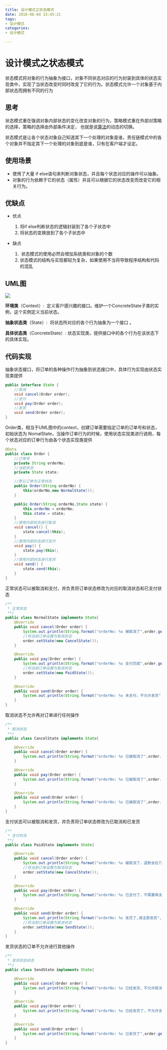 ```yaml
---
title: 设计模式之状态模式
date: 2018-06-04 15:45:21
tags:
- 设计模式
categories:
- 设计模式

---
```


#  设计模式之状态模式

状态模式将对象的行为抽象为接口，对象不同状态对应的行为封装到具体的状态实现类中，实现了当状态改变时同时改变了它的行为。状态模式允许一个对象基于内部状态而拥有不同的行为

<!--more-->

## 思考

状态模式重在强调对象内部状态的变化改变对象的行为，策略模式重在外部对策略的选择，策略的选择由外部条件决定， 也就是说[算法](http://lib.csdn.net/base/datastructure)的动态的切换。

状态模式是让各个状态对象自己知道其下一个处理的对象是谁，责任链模式中的各个对象并不指定其下一个处理的对象到底是谁，只有在客户端才设定。

## 使用场景

- 使用了大量 if else语句来判断对象状态，并且每个状态对应的操作可以抽象。
- 对象的行为依赖于它的状态（属性）并且可以根据它的状态改变而改变它的相关行为。 

## 优缺点

- 优点

  1. 将if else判断状态的逻辑封装到了各个子状态中
  2. 将状态的变换放到了各个子状态中

- 缺点

  1.  状态模式的使用必然会增加系统类和对象的个数
  2.  状态模式的结构与实现都较为复杂，如果使用不当将导致程序结构和代码的混乱

  

## UML图



![](http://omdq6di7v.bkt.clouddn.com/18-6-4/90791310.jpg)

**环境类**（Context）:  定义客户感兴趣的接口。维护一个ConcreteState子类的实例，这个实例定义当前状态。

**抽象状态类**（State）:  将状态所对应的各个行为抽象为一个接口 。 

**具体状态类**（ConcreteState）: 状态实现类，提供接口中的各个行为在该状态下的具体实现。

## 代码实现 

抽象状态接口，将订单的各种操作行为抽象到状态接口中，具体行为实现由状态实现类提供

```java
public interface State {
    //取消
    void cancel(Order order);
    //支付
    void pay(Order order);
    //发货
    void send(Order order);
}

```

Order类，相当于UML图中的context，创建订单需要指定订单的订单号和状态，初始状态为 NomalState，当操作订单行为的时候，使用状态实现类进行调用，每个状态对应的订单行为由各个状态实现类提供

```java
@Data
public class Order {
    //订单号
    private String orderNo;
    //当前状态
    private State state;

    //默认订单为正常状态
    public Order(String orderNo) {
        this(orderNo,new NormalState());
    }

    public Order(String orderNo,State state) {
        this.orderNo = orderNo;
        this.state = state;
    }
    //使用内部状态进行取消
    void cancel() {
        state.cancel(this);
    }
    //使用内部状态进行支付
    void pay() {
        state.pay(this);
    }
    //使用内部状态进行发货
    void send() {
        state.send(this);
    }
}
```

正常状态可以被取消和支付，并负责将订单状态修改为对应的取消状态和已支付状态

```java
/**
 * 正常状态
 **/
public class NormalState implements State{
    @Override
    public void cancel(Order order) {
        System.out.println(String.format("orderNo: %s 被取消了",order.getOrderNo()));
        //将当前订单设置为取消状态
        order.setState(new CancelState());
    }

    @Override
    public void pay(Order order) {
        System.out.println(String.format("orderNo: %s 支付完成",order.getOrderNo()));
        //将当前订单设置为取消状态
        order.setState(new PaidState());
    }

    @Override
    public void send(Order order) {
        System.out.println(String.format("orderNo: %s 未支付，不允许发货",order.getOrderNo()));
    }
}
```

取消状态不允许再对订单进行任何操作

```java
/**
 * 取消状态
 **/
public class CancelState implements State{

    @Override
    public void cancel(Order order) {
        System.out.println(String.format("orderNo: %s 已被取消了",order.getOrderNo()));
    }

    @Override
    public void pay(Order order) {
        System.out.println(String.format("orderNo: %s 已被取消了",order.getOrderNo()));
    }

    @Override
    public void send(Order order) {
        System.out.println(String.format("orderNo: %s 已被取消了",order.getOrderNo()));
    }
}
```

支付状态可以被取消和发货，并负责将订单状态修改为已取消和已发货

```java
/**
 * 支付状态
 **/
public class PaidState implements State{

    @Override
    public void cancel(Order order) {
        System.out.println(String.format("orderNo: %s 被取消了，退款会在7天内进行",order.getOrderNo()));
        //将当前订单设置为取消状态
        order.setState(new CancelState());
    }

    @Override
    public void pay(Order order) {
        System.out.println(String.format("orderNo: %s 已支付了，不需要再支付",order.getOrderNo()));
    }

    @Override
    public void send(Order order) {
        System.out.println(String.format("orderNo: %s 发货了,请注意收货",order.getOrderNo()));
        //将当前订单设置为取消状态
        order.setState(new SendState());
    }
}
```

发货状态的订单不允许进行其他操作

```java
/**
 * 发货状态状态
 **/
public class SendState implements State{

    @Override
    public void cancel(Order order) {
        System.out.println(String.format("orderNo: %s 已经发货，不允许取消",order.getOrderNo()));
    }

    @Override
    public void pay(Order order) {
        System.out.println(String.format("orderNo: %s 已经发货了，不允许支付",order.getOrderNo()));
    }

    @Override
    public void send(Order order) {
        System.out.println(String.format("orderNo: %s 已发货了",order.getOrderNo()));
    }
}
```